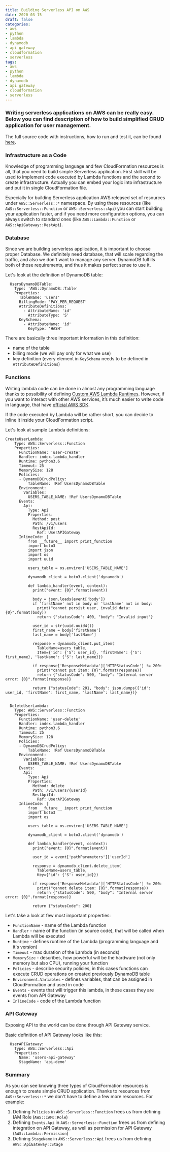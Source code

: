 ```yaml
---
title: Building Serverless API on AWS
date: 2020-03-15
draft: false
categories:
- aws
- python
- lambda
- dynamodb
- api gateway
- cloudformation
- serverless
tags:
- aws
- python
- lambda
- dynamodb
- api gateway
- cloudformation
- serverless
---
```


### Writing serverless applications on AWS can be really easy. Below you can find description of how to build simplified CRUD application for user management.

The full source code with instructions, how to run and test it, can be found [here](https://github.com/adrian83/aws-samples/tree/master/004-serverless-api-demo).

### Infrastructure as a Code

Knowledge of programming language and few CloudFormation resources is all, that you need to build simple Serverless application. First skill will be used to implement code executed by Lambda functions and the second to create infrastructure. Actually you can embed your logic into infrastructure and put it in single CloudFormation file. 

Especially for building Serverless application AWS released set of resources under `AWS::Serverless::*` namespace. By using these resources (like `AWS::Serverless::Function` or `AWS::Serverless::Api`) you can start building your application faster, and if you need more configuration options, you can always switch to standard ones (like `AWS::Lambda::Function` or `AWS::ApiGateway::RestApi`).


### Database

Since we are building serverless application, it is important to choose proper Database. We definitely need database, that will scale regarding the traffic, and also we don't want to manage any server. DynamoDB fulfills both of those requirements, and thus it makes perfect sense to use it.

Let's look at the definition of DynamoDB table:

```
  UsersDynamoDBTable:
    Type: 'AWS::DynamoDB::Table'
    Properties:
      TableName: 'users'
      BillingMode: 'PAY_PER_REQUEST'
      AttributeDefinitions:
        - AttributeName: 'id'
          AttributeType: 'S'
      KeySchema:
        - AttributeName: 'id'
          KeyType: 'HASH'
```

There are basically three important information in this definition: 

- name of the table 
- billing mode (we will pay only for what we use)
- key definition (every element in `KeySchema` needs to be defined in `AttributeDefinitions`)


### Functions

Writing lambda code can be done in almost any programming language thanks to possibility of defining [Custom AWS Lambda Runtimes](https://docs.aws.amazon.com/lambda/latest/dg/runtimes-custom.html). However, if you want to interact with other AWS services, it’s much easier to write code in language, that have [official AWS SDK](https://aws.amazon.com/tools/).

If the code executed by Lambda will be rather short, you can decide to inline it inside your CloudFormation script. 

Let's look at sample Lambda definitions:

```
CreateUserLambda:
    Type: AWS::Serverless::Function
    Properties:
      FunctionName: 'user-create'
      Handler: index.lambda_handler
      Runtime: python3.6
      Timeout: 25
      MemorySize: 128
      Policies:
      - DynamoDBCrudPolicy:
          TableName: !Ref UsersDynamoDBTable
      Environment:
        Variables:
          USERS_TABLE_NAME: !Ref UsersDynamoDBTable
      Events:
        Api:
          Type: Api
          Properties:
            Method: post
            Path: /v1/users
            RestApiId: 
              Ref: UserAPIGateway
      InlineCode: |
          from __future__ import print_function
          import boto3
          import json
          import os
          import uuid

          users_table = os.environ['USERS_TABLE_NAME']

          dynamodb_client = boto3.client('dynamodb')

          def lambda_handler(event, context):
            print("event: {0}".format(event))

            body = json.loads(event['body'])
            if 'firstName' not in body or 'lastName' not in body:
              print("cannot persist user, invalid data: {0}".format(body))
              return {"statusCode": 400, "body": "Invalid input"}

            user_id = str(uuid.uuid4())
            first_name = body['firstName']
            last_name = body['lastName']

            response = dynamodb_client.put_item(
              TableName=users_table, 
              Item={'id': {'S': user_id}, 'firstName': {'S': first_name}, 'lastName': {'S': last_name}})

            if response['ResponseMetadata']['HTTPStatusCode'] != 200:
              print("cannot put item: {0}".format(response))
              return {"statusCode": 500, "body": "Internal server error: {0}".format(response)}

            return {"statusCode": 201, "body": json.dumps({'id': user_id, 'firstName': first_name, 'lastName': last_name})}


  DeleteUserLambda:
    Type: AWS::Serverless::Function
    Properties:
      FunctionName: 'user-delete'
      Handler: index.lambda_handler
      Runtime: python3.6
      Timeout: 25
      MemorySize: 128
      Policies:
      - DynamoDBCrudPolicy:
          TableName: !Ref UsersDynamoDBTable
      Environment:
        Variables:
          USERS_TABLE_NAME: !Ref UsersDynamoDBTable
      Events:
        Api:
          Type: Api
          Properties:
            Method: delete
            Path: /v1/users/{userId}
            RestApiId: 
              Ref: UserAPIGateway
      InlineCode: |
          from __future__ import print_function
          import boto3
          import os

          users_table = os.environ['USERS_TABLE_NAME']

          dynamodb_client = boto3.client('dynamodb')

          def lambda_handler(event, context):
            print("event: {0}".format(event))

            user_id = event['pathParameters']['userId']

            response = dynamodb_client.delete_item(
              TableName=users_table, 
              Key={'id': {'S': user_id}})

            if response['ResponseMetadata']['HTTPStatusCode'] != 200:
              print("cannot delete item: {0}".format(response))
              return {"statusCode": 500, "body": "Internal server error: {0}".format(response)}

            return {"statusCode": 200}
```

Let's take a look at few most important properties:

- `FunctionName` - name of the Lambda function
- `Handler` - name of the function (in source code), that will be called when Lambda will be executed
- `Runtime` - defines runtime of the Lambda (programming language and it's version)
- `Timeout` - max duration of the Lambda (in seconds)
- `MemorySize` - describes, how powerful will be the hardware (not only memory but also CPU), running your function
- `Policies` - describe security policies, in this cases functions can execute CRUD operations on created previously DynamoDB table
- `Environment.Variables` - defines variables, that can be assigned in CloudFormation and used in code
- `Events` - events that will trigger this lambda, in these cases they are events from API Gateway 
- `InlineCode` - code of the Lambda function

### API Gateway

Exposing API to the world can be done through API Gateway service.

Basic definition of API Gateway looks like this:

```
  UserAPIGateway:
    Type: AWS::Serverless::Api
    Properties:
      Name: 'users-api-gateway'
      StageName: 'api-demo'
```

### Summary

As you can see knowing three types of CloudFormation resources is enough to create simple CRUD application. Thanks to resources from `AWS::Serverless::*` we don't have to define a few more resources. For example:
1. Defining `Policies` in `AWS::Serverless::Function` frees us from defining IAM Role (`AWS::IAM::Role`) 
2. Defining `Events.Api` in `AWS::Serverless::Function` frees us from defining integration on API Gateway, as well as permission for API Gateway (`AWS::Lambda::Permission`)
3. Defining `StageName` in `AWS::Serverless::Api` frees us from defining `AWS::ApiGateway::Stage` 

